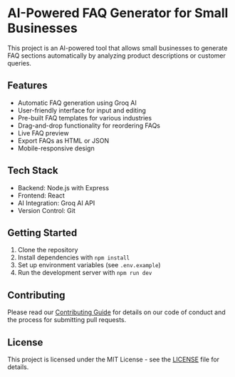 # AI-Powered FAQ Generator for Small Businesses

This project is an AI-powered tool that allows small businesses to generate FAQ sections automatically by analyzing product descriptions or customer queries.

## Features

- Automatic FAQ generation using Groq AI
- User-friendly interface for input and editing
- Pre-built FAQ templates for various industries
- Drag-and-drop functionality for reordering FAQs
- Live FAQ preview
- Export FAQs as HTML or JSON
- Mobile-responsive design

## Tech Stack

- Backend: Node.js with Express
- Frontend: React
- AI Integration: Groq AI API
- Version Control: Git

## Getting Started

1. Clone the repository
2. Install dependencies with `npm install`
3. Set up environment variables (see `.env.example`)
4. Run the development server with `npm run dev`

## Contributing

Please read our [Contributing Guide](CONTRIBUTING.md) for details on our code of conduct and the process for submitting pull requests.

## License

This project is licensed under the MIT License - see the [LICENSE](LICENSE) file for details.
